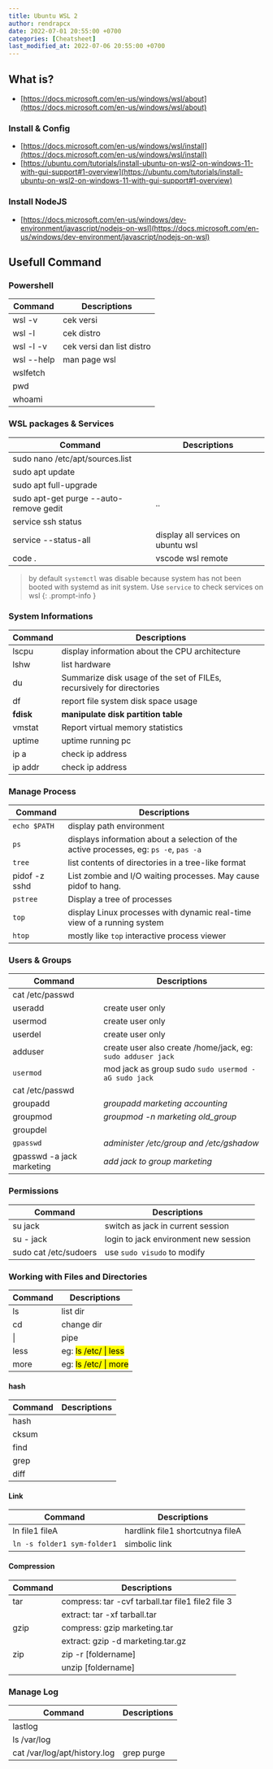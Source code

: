 ```yaml
---
title: Ubuntu WSL 2
author: rendrapcx
date: 2022-07-01 20:55:00 +0700
categories: [Cheatsheet]
last_modified_at: 2022-07-06 20:55:00 +0700
---
```


## What is?
- [https://docs.microsoft.com/en-us/windows/wsl/about](https://docs.microsoft.com/en-us/windows/wsl/about)
  
### Install & Config
- [https://docs.microsoft.com/en-us/windows/wsl/install](https://docs.microsoft.com/en-us/windows/wsl/install)
- [https://ubuntu.com/tutorials/install-ubuntu-on-wsl2-on-windows-11-with-gui-support#1-overview](https://ubuntu.com/tutorials/install-ubuntu-on-wsl2-on-windows-11-with-gui-support#1-overview)
  
### Install NodeJS
- [https://docs.microsoft.com/en-us/windows/dev-environment/javascript/nodejs-on-wsl](https://docs.microsoft.com/en-us/windows/dev-environment/javascript/nodejs-on-wsl)

## Usefull Command

### Powershell

| Command    | Descriptions              |
| ---------- | ------------------------- |
| wsl -v     | cek versi                 |
| wsl -l     | cek distro                |
| wsl -l -v  | cek versi dan list distro |
| wsl --help | man page wsl              |
| wslfetch   |                           |
| pwd        |                           |
| whoami     |                           |

### WSL packages & Services

| Command                                | Descriptions                       |
| -------------------------------------- | ---------------------------------- |
| sudo nano /etc/apt/sources.list        |                                    |
| sudo apt update                        |                                    |
| sudo apt full-upgrade                  |                                    |
| sudo apt-get purge --auto-remove gedit | ..                                 |
| service ssh status                     |                                    |
| service --status-all                   | display all services on ubuntu wsl |
| code .                                 | vscode wsl remote                  |  |  |

> by default `systemctl` was disable because system has not been booted with systemd as init system.
> Use `service` to check services on wsl
{: .prompt-info }

### System Informations

| Command   | Descriptions                                                          |
| --------- | --------------------------------------------------------------------- |
| lscpu     | display information about the CPU architecture                        |
| lshw      | list hardware                                                         |
| du        | Summarize disk usage of the set of FILEs, recursively for directories |
| df        | report file system disk space usage                                   |
| **fdisk** | **manipulate disk partition table**                                   |
| vmstat    | Report virtual memory statistics                                      |
| uptime    | uptime running pc                                                     |
| ip a      | check ip address                                                      |
| ip addr   | check ip address                                                      |

### Manage Process

| Command       | Descriptions                                                                          |
| ------------- | ------------------------------------------------------------------------------------- |
| `echo $PATH`  | display path environment                                                              |
| `ps`          | displays information about a selection of the active processes, eg: `ps -e`, `pas -a` |
| `tree`        | list contents of directories in a tree-like format                                    |
| pidof -z sshd | List zombie and I/O waiting processes. May cause pidof to hang.                       |
| `pstree`      | Display a tree of processes                                                           |
| `top`         | display Linux processes with dynamic real-time view of a running system               |
| `htop`        | mostly like `top` interactive process viewer                                          |

### Users & Groups

| Command                   | Descriptions                                                |
| ------------------------- | ----------------------------------------------------------- |
| cat /etc/passwd           |                                                             |
| useradd                   | create user only                                            |
| usermod                   | create user only                                            |
| userdel                   | create user only                                            |
| adduser                   | create user also create /home/jack, eg: `sudo adduser jack` |
| `usermod`                 | mod jack as group sudo `sudo usermod -aG sudo jack`         |
| cat /etc/passwd           |                                                             |
| groupadd                  | *groupadd marketing accounting*                             |
| groupmod                  | *groupmod -n marketing old_group*                           |
| groupdel                  |                                                             |
| `gpasswd`                 | *administer /etc/group and /etc/gshadow*                    |
| gpasswd -a jack marketing | *add jack to group marketing*                               |

### Permissions

| Command               | Descriptions                          |
| --------------------- | ------------------------------------- |
| su jack               | switch as jack in current session     |
| su - jack             | login to jack environment new session |
| sudo cat /etc/sudoers | use `sudo visudo` to modify           |

### Working with Files and Directories

| Command | Descriptions                        |
| ------- | ----------------------------------- |
| ls      | list dir                            |
| cd      | change dir                          |
| \|      | pipe                                |
| less    | eg: <mark> ls /etc/ \| less </marK> |
| more    | eg: <mark> ls /etc/ \| more </marK> |

####  hash

| Command | Descriptions |
| ------- | ------------ |
| hash    |              |
| cksum   |              |
| find    |              |
| grep    |              |
| diff    |              |

#### Link

| Command                     | Descriptions                     |
| --------------------------- | -------------------------------- |
| ln file1 fileA              | hardlink file1 shortcutnya fileA |
| `ln -s folder1 sym-folder1` | simbolic link                    |



#### Compression

| Command | Descriptions                                      |
| ------- | ------------------------------------------------- |
| tar     | compress: tar -cvf tarball.tar file1 file2 file 3 |
|         | extract: tar -xf tarball.tar                      |
| gzip    | compress: gzip marketing.tar                      |
|         | extract: gzip -d marketing.tar.gz                 |
| zip     | zip -r [foldername]                               |
|         | unzip [foldername]                                |

### Manage Log

| Command                      | Descriptions |
| ---------------------------- | ------------ |
| lastlog                      |              |
| ls /var/log                  |              |
| cat /var/log/apt/history.log | grep purge   |
